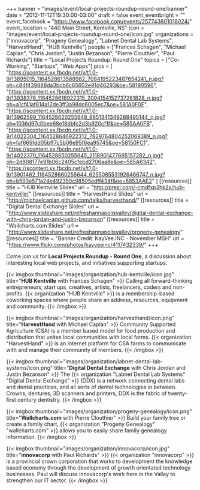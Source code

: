 +++
banner = "images/event/local-projects-roundup-round-one/banner"
date = "2012-11-12T19:30:00-03:00"
draft = false
event_eventbright = ""
event_facebook = "https://www.facebook.com/events/257743601018024/"
event_location = "440 Main Street, Kentville, NS"
icon = "images/event/local-projects-roundup-round-one/icon.jpg"
organizations = ["innovacorp", "Progeny Genealogy", "Labnet Dental Lab Systems", "HarvestHand", "HUB Kentville"]
people = ["Frances Schagen", "Michael Caplan", "Chris Jordan", "Justin Bezanson", "Pierre Clouthier", "Paul Richards"]
title = "Local Projects Roundup: Round One"
topics = ["Co-Working", "Startups", "Web Apps"]
pics = [
    "https://scontent.xx.fbcdn.net/v/t1.0-9/13895015_1164528613588982_7084195223487654241_n.jpg?oh=c84f439888da3bcb6c65602e91d46293&oe=58190596",
    "https://scontent.xx.fbcdn.net/v/t1.0-9/13938378_1164528616922315_2094154152737261828_n.jpg?oh=a1cf41af814a12de3ff3a98dc6005ec7&oe=581A0F0F",
    "https://scontent.xx.fbcdn.net/v/t1.0-9/13962599_1164528620255648_8851341349288495144_n.jpg?oh=1036d97c0bee68e18dbfc2d3b920cf1f&oe=585AA0FB",
    "https://scontent.xx.fbcdn.net/v/t1.0-9/14022304_1164528646922312_7829764804252069389_n.jpg?oh=faf665fdd05bff7c5b06e95f6ea95745&oe=58150FC1",
    "https://scontent.xx.fbcdn.net/v/t1.0-9/14022370_1164528650255645_2118901477695157282_n.jpg?oh=2d808177e91b06c2405c1ebd2706aa8e&oe=585A6342",
    "https://scontent.xx.fbcdn.net/v/t1.0-9/13901462_1164528660255644_6255085531926466747_n.jpg?oh=b593e571a24e492350c98505edff434f&oe=5853AAE2"
]
[[resources]]
title = "HUB Kentville Slides"
url = "http://prezi.com/-cmdfxp3hk2x/hub-kentville/"
[[resources]]
title = "HarvestHand Slides"
url = "http://michaelcaplan.github.com/talks/harvesthand/" 
[[resources]]
title = "Digital Dental Exchange Slides"
url = "http://www.slideshare.net/refreshannapolisvalley/digital-dental-exchange-with-chris-jordan-and-justin-bezanson" 
[[resources]]
title = "Wallcharts.com Slides"
url = "http://www.slideshare.net/refreshannapolisvalley/progeny-genealogy" 
[[resources]]
title = "Banner Credit: KayVee.INC - November MSH"
url = "https://www.flickr.com/photos/kayveeinc/4117432339/"
+++

Come join us for **Local Projects Roundup - Round One**, a discussion about interesting local web projects, and initiatives supporting startups.

{{< imgbox thumbnail="images/organization/hub-kentville/icon.jpg" title="**HUB Kentville** with Frances Schagen" >}}
    Calling all forward-thinking entrepreneurs, start ups, creatives, artists, freelancers, coders and non-profits. {{< organization "HUB Kentville" >}} is a membership-based coworking spaces where people share an address, resources, equipment and community.
{{< /imgbox >}}

{{< imgbox thumbnail="images/organization/harvesthand/icon.png" title="**HarvestHand** with Michael Caplan" >}}
    Community Supported Agriculture (CSA) is a member based model for food production and distribution that unites local communities with local farms. {{< organization "HarvestHand" >}} is an Internet platform for CSA farms to communicate with and manage their community of members.
{{< /imgbox >}}

{{< imgbox thumbnail="images/organization/labnet-dental-lab-systems/icon.png" title="**Digital Dental Exchange** with Chris Jordan and Justin Bezanson" >}}
    The {{< organization "Labnet Dental Lab Systems" "Digital Dental Exchange" >}} (DDX) is a network connecting dental labs and dental practices, and all sorts of dental technologies in between.  Crowns, dentures, 3D scanners and printers, DDX is the fabric of twenty-first century dentistry.
{{< /imgbox >}}

{{< imgbox thumbnail="images/organization/progeny-genealogy/icon.png" title="**Wallcharts.com** with Pierre Clouthier" >}}
    Build your family tree or create a family chart, {{< organization "Progeny Genealogy" "wallcharts.com" >}} allows you to easily share family genealogy information.
{{< /imgbox >}}

{{< imgbox thumbnail="images/organization/innovacorp/icon.jpg" title="**innovacorp** with Paul Richards" >}}
    {{< organization "innovacorp" >}} is a provincial crown corporation that works to development the knowledge based economy through the development of growth orientated technology businesses.  Paul will discuss innovacorp's work here in the Valley to strengthen our IT sector.
{{< /imgbox >}}
